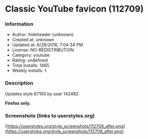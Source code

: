 # Classic YouTube favicon (112709)

### Information
- Author: hideheader (unknown)
- Created at: unknown
- Updated at: 6/28/2016, 7:04:34 PM
- License: NO-REDISTRIBUTION
- Category: youtube
- Rating: undefined
- Total installs: 1465
- Weekly installs: 1


### Description
Updates style 67100 by user 142482. 

<b>Firefox only.</b>


### Screenshots (links to userstyles.org)
![https://userstyles.org/style_screenshots/112709_after.png](https://userstyles.org/style_screenshots/112709_after.png)


